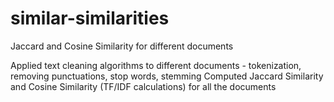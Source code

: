 # similar-similarities
Jaccard and Cosine Similarity for different documents

Applied text cleaning algorithms to different documents - tokenization, removing punctuations, stop words, stemming
Computed Jaccard Similarity and Cosine Similarity (TF/IDF calculations) for all the documents
